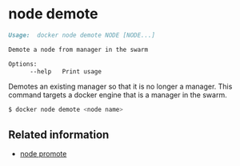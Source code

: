 <!--[metadata]>
+++
title = "node demote"
description = "The node demote command description and usage"
keywords = ["node, demote"]
[menu.main]
parent = "smn_cli"
+++
<![end-metadata]-->

# node demote

```markdown
Usage:  docker node demote NODE [NODE...]

Demote a node from manager in the swarm

Options:
      --help   Print usage

```

Demotes an existing manager so that it is no longer a manager. This command targets a docker engine that is a manager in the swarm.


```bash
$ docker node demote <node name>
```

## Related information

* [node promote](node_promote.md)
